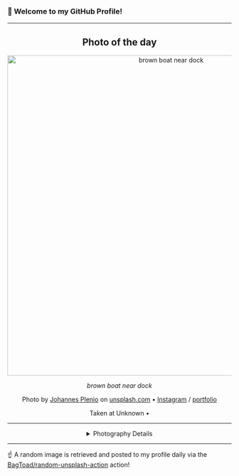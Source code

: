 ### 👋 Welcome to my GitHub Profile!

----
<div align="center">

## Photo of the day
  
  <a href="https://unsplash.com/photos/brown-boat-near-dock-qkfxBc2NQ18"><img width="720" src="https://images.unsplash.com/photo-1495616811223-4d98c6e9c869?crop=entropy&cs=tinysrgb&fit=max&fm=jpg&ixid=M3w1OTQ0OTd8MHwxfHJhbmRvbXx8fHx8fHx8fDE3NDUzODg2MzB8&ixlib=rb-4.0.3&q=80&w=1080" alt="brown boat near dock"></a>
  
  <em>brown boat near dock</em>
  
  <em></em>

  Photo by [Johannes Plenio](http://www.coolfreepix.com) on [unsplash.com](https://unsplash.com/) • [Instagram](https://instagram.com/jplenio) / [portfolio](http://www.coolfreepix.com)
  
  Taken at Unknown • 
  
  ---
  
<details>
<summary>Photography Details</summary>
  
| Parameter     | Value |
| ------------- | ----- |
| Camera Model  | ILCE-7 |
| Exposure Time | 1/200 |
| Aperture      | 8.0 |
| Focal Length  | 105.0 |
| ISO           | 100 |
| Location      | Unknown (null) |
| Coordinates   | Latitude null, Longitude null |

</details>

</div>

----

☝️ A random image is retrieved and posted to my profile daily via the [BagToad/random-unsplash-action](https://github.com/BagToad/random-unsplash-action) action!
